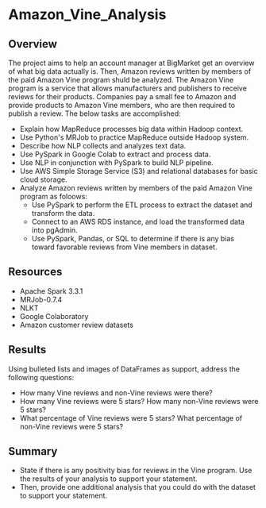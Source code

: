 # Amazon_Vine_Analysis

## Overview

The project aims to help an account manager at BigMarket get an overview of what big data actually is. Then, Amazon reviews written by members of the paid Amazon Vine program shuld be analyzed. The Amazon Vine program is a service that allows manufacturers and publishers to receive reviews for their products. Companies pay a small fee to Amazon and provide products to Amazon Vine members, who are then required to publish a review. The below tasks are accomplished:
- Explain how MapReduce processes big data within Hadoop context.
- Use Python's MRJob to practice MapReduce outside Hadoop system.
- Describe how NLP collects and analyzes text data. 
- Use PySpark in Google Colab to extract and process data.
- Use NLP in conjunction with PySpark to build NLP pipeline.
- Use AWS Simple Storage Service (S3) and relational databases for basic cloud storage.
- Analyze Amazon reviews written by members of the paid Amazon Vine program as foloows:
  - Use PySpark to perform the ETL process to extract the dataset and transform the data. 
  - Connect to an AWS RDS instance, and load the transformed data into pgAdmin.
  - Use PySpark, Pandas, or SQL to determine if there is any bias toward favorable reviews from Vine members in dataset.

## Resources

- Apache Spark 3.3.1
- MRJob-0.7.4
- NLKT
- Google Colaboratory
- Amazon customer review datasets

## Results

Using bulleted lists and images of DataFrames as support, address the following questions:
- How many Vine reviews and non-Vine reviews were there?
- How many Vine reviews were 5 stars? How many non-Vine reviews were 5 stars?
- What percentage of Vine reviews were 5 stars? What percentage of non-Vine reviews were 5 stars?

## Summary
- State if there is any positivity bias for reviews in the Vine program. Use the results of your analysis to support your statement. 
- Then, provide one additional analysis that you could do with the dataset to support your statement.
